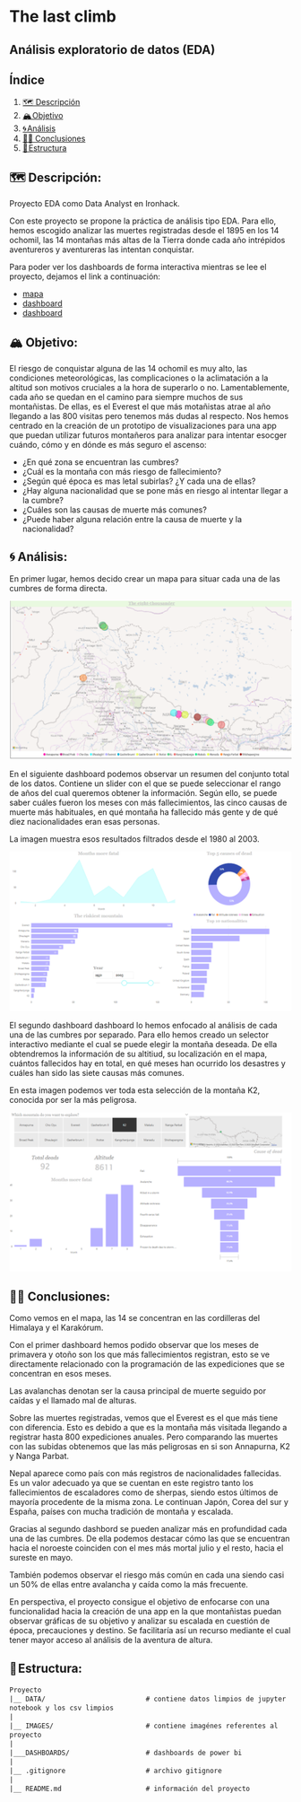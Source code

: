 # The last climb

## Análisis exploratorio de datos (EDA)

## Índice

1. [🗺️ Descripción](#descripcion-del-proyecto)
2. [🏔️ Objetivo](#objetivo)
3. [🌀 Análisis](#analisis)
4. [🧗‍♀️ Conclusiones](#conclusion)
5. [🧊 Estructura](#estructura)


## 🗺️ Descripción:<a name="descripción"/>

Proyecto EDA como Data Analyst en Ironhack. 

Con este proyecto se propone la práctica de análisis tipo EDA. Para ello, hemos escogido analizar las muertes registradas desde el 1895 en los 14 ochomil, las 14 montañas más altas de la Tierra donde cada año intrépidos aventureros y aventureras las intentan conquistar.

Para poder ver los dashboards de forma interactiva mientras se lee el proyecto, dejamos el link a continuación:

- [mapa](dashboards/mapa.pbix)
- [dashboard](dashboards/general.pbix)
- [dashboard](dashboards/each.pbix)

## 🏔️ Objetivo:<a name="objetivo"/>

El riesgo de conquistar alguna de las 14 ochomil es muy alto, las condiciones meteorológicas, las complicaciones o la aclimatación a la altitud son motivos cruciales a la hora de superarlo o no. Lamentablemente, cada año se quedan en el camino para siempre muchos de sus montañistas. De ellas, es el Everest el que más motañistas atrae al año llegando a las 800 visitas pero tenemos más dudas al respecto. Nos hemos centrado en la creación de un prototipo de visualizaciones para una app que puedan utilizar futuros montañeros para analizar para intentar esocger cuándo, cómo y en dónde es más seguro el ascenso:

- ¿En qué zona se encuentran las cumbres?
- ¿Cuál es la montaña con más riesgo de fallecimiento?
- ¿Según qué época es mas letal subirlas? ¿Y cada una de ellas?
- ¿Hay alguna nacionalidad que se pone más en riesgo al intentar llegar a la cumbre?
- ¿Cuáles son las causas de muerte más comunes?
- ¿Puede haber alguna relación entre la causa de muerte y la nacionalidad?


## 🌀 Análisis:<a name="analisis"/>

En primer lugar, hemos decido crear un mapa para situar cada una de las cumbres de forma directa.

![dashboard](./images/map.png)

En el siguiente dashboard podemos observar un resumen del conjunto total de los datos. Contiene un slider con el que se puede seleccionar el rango de años del cual queremos obtener la información. Según ello, se puede saber cuáles fueron los meses con más fallecimientos, las cinco causas de muerte más habituales, en qué montaña ha fallecido más gente y de qué diez nacionalidades eran esas personas.

La imagen muestra esos resultados filtrados desde el 1980 al 2003.

![dashboard](./images/5003.png)


El segundo dashboard dashboard lo hemos enfocado al análisis de cada una de las cumbres por separado. Para ello hemos creado un selector interactivo mediante el cual se puede elegir la montaña deseada. De ella obtendremos la información de su altitiud, su localización en el mapa, cuántos fallecidos hay en total, en qué meses han ocurrido los desastres y cuáles han sido las siete causas más comunes.

En esta imagen podemos ver toda esta selección de la montaña K2, conocida por ser la más peligrosa.

![dashboard](./images/k2.png)



## 🧗‍♀️ Conclusiones:<a name='conclusion'/>

Como vemos en el mapa, las 14 se concentran en las cordilleras del Himalaya y el Karakórum. 

Con el primer dashboard hemos podido observar que los meses de primavera y otoño son los que más fallecimientos registran, esto se ve directamente relacionado con la programación de las expediciones que se concentran en esos meses. 

Las avalanchas denotan ser la causa principal de muerte seguido por caídas y el llamado mal de alturas.

Sobre las muertes registradas, vemos que el Everest es el que más tiene con diferencia. Esto es debido a que es la montaña más visitada llegando a registrar hasta 800 expediciones anuales. Pero comparando las muertes con las subidas obtenemos que las más peligrosas en si son Annapurna, K2 y Nanga Parbat.

Nepal aparece como país con más registros de nacionalidades fallecidas. Es un valor adecuado ya que se cuentan en este registro tanto los fallecimientos de escaladores como de sherpas, siendo estos últimos de mayoría procedente de la misma zona. Le continuan Japón, Corea del sur y España, países con mucha tradición de montaña y escalada.

Gracias al segundo dashbord se pueden analizar más en profundidad cada una de las cumbres. De ella podemos destacar cómo las que se encuentran hacia el noroeste coinciden con el mes más mortal julio y el resto, hacia el sureste en mayo. 

También podemos observar el riesgo más común en cada una siendo casi un 50% de ellas entre avalancha y caída como la más frecuente.

En perspectiva, el proyecto consigue el objetivo de enfocarse con una funcionalidad hacia la creación de una app en la que montañistas puedan observar gráficas de su objetivo y analizar su escalada en cuestión de época, precauciones y destino. Se facilitaría así un recurso mediante el cual tener mayor acceso al análisis de la aventura de altura.


## 🧊 Estructura:<a name="estructura"/>

```
Proyecto 
|__ DATA/                         # contiene datos limpios de jupyter notebook y los csv limpios
|
|__ IMAGES/                       # contiene imagénes referentes al proyecto    
|
|___DASHBOARDS/                   # dashboards de power bi 
|
|__ .gitignore                    # archivo gitignore     
|
|__ README.md                     # información del proyecto
```
